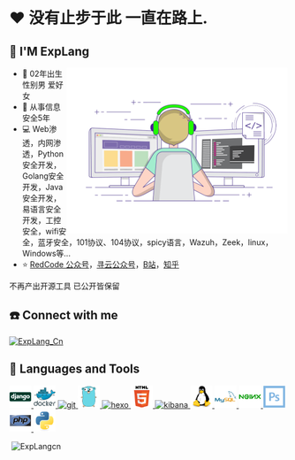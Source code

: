 # ❤️ 没有止步于此 一直在路上.

## 🦢 I'M ExpLang

<img align="right" alt="GIF" src="https://raw.githubusercontent.com/devSouvik/devSouvik/master/gif3.gif" width="400"/>

* 👴 02年出生 性别男 爱好女
* 📖 从事信息安全5年
* 💻 Web渗透，内网渗透，Python安全开发，Golang安全开发，Java安全开发，易语言安全开发，工控安全，wifi安全，蓝牙安全，101协议、104协议，spicy语言，Wazuh，Zeek，linux，Windows等...
* ⭐ [RedCode 公众号](http://mp.weixin.qq.com/profile?src=3&timestamp=1642735141&ver=1&signature=ddk4V-MtkklOYprrut2sH8LrAzl*mcpLDGUvw9iLlpfC9dm5Y*c6y4ZEfd2uhfUkIrJtEqKr53BUYxZm02DUVA==)，[寻云公众号](https://mp.weixin.qq.com/profile?src=3&timestamp=1642735114&ver=1&signature=XH47vvrgf2BpNUWQZt-*uWNsRT5qlUwQdN4BAjBNqAdzJHfD1XjBedUqH2-6qzrtTz6pi61sKEmBwBoa2KmEKA==)，[B站](https://space.bilibili.com/392628031)，[知乎](https://www.zhihu.com/people/ren-fa-48)

不再产出开源工具 已公开皆保留

## ☎️ Connect with me

<p align="left"> <a href="https://twitter.com/ExpLang_Cn" target="blank"><img src="https://img.shields.io/twitter/follow/ExpLang_Cn?logo=twitter&style=for-the-badge" alt="ExpLang_Cn" /></a></p>

## 🔧 Languages and Tools

<p align="left"> <a href="https://www.djangoproject.com/" target="_blank" rel="noreferrer"> <img src="https://raw.githubusercontent.com/devicons/devicon/master/icons/django/django-original.svg" alt="django" width="40" height="40"/> </a> <a href="https://www.docker.com/" target="_blank" rel="noreferrer"> <img src="https://raw.githubusercontent.com/devicons/devicon/master/icons/docker/docker-original-wordmark.svg" alt="docker" width="40" height="40"/> </a> <a href="https://git-scm.com/" target="_blank" rel="noreferrer"> <img src="https://www.vectorlogo.zone/logos/git-scm/git-scm-icon.svg" alt="git" width="40" height="40"/> </a> <a href="https://golang.org" target="_blank" rel="noreferrer"> <img src="https://raw.githubusercontent.com/devicons/devicon/master/icons/go/go-original.svg" alt="go" width="40" height="40"/> </a> <a href="hexo.io/" target="_blank" rel="noreferrer"> <img src="https://www.vectorlogo.zone/logos/hexoio/hexoio-icon.svg" alt="hexo" width="40" height="40"/> </a> <a href="https://www.w3.org/html/" target="_blank" rel="noreferrer"> <img src="https://raw.githubusercontent.com/devicons/devicon/master/icons/html5/html5-original-wordmark.svg" alt="html5" width="40" height="40"/> </a> <a href="https://www.elastic.co/kibana" target="_blank" rel="noreferrer"> <img src="https://www.vectorlogo.zone/logos/elasticco_kibana/elasticco_kibana-icon.svg" alt="kibana" width="40" height="40"/> </a> <a href="https://www.linux.org/" target="_blank" rel="noreferrer"> <img src="https://raw.githubusercontent.com/devicons/devicon/master/icons/linux/linux-original.svg" alt="linux" width="40" height="40"/> </a> <a href="https://www.mysql.com/" target="_blank" rel="noreferrer"> <img src="https://raw.githubusercontent.com/devicons/devicon/master/icons/mysql/mysql-original-wordmark.svg" alt="mysql" width="40" height="40"/> </a> <a href="https://www.nginx.com" target="_blank" rel="noreferrer"> <img src="https://raw.githubusercontent.com/devicons/devicon/master/icons/nginx/nginx-original.svg" alt="nginx" width="40" height="40"/> </a> <a href="https://www.photoshop.com/en" target="_blank" rel="noreferrer"> <img src="https://raw.githubusercontent.com/devicons/devicon/master/icons/photoshop/photoshop-line.svg" alt="photoshop" width="40" height="40"/> </a> <a href="https://www.php.net" target="_blank" rel="noreferrer"> <img src="https://raw.githubusercontent.com/devicons/devicon/master/icons/php/php-original.svg" alt="php" width="40" height="40"/> </a> <a href="https://www.python.org" target="_blank" rel="noreferrer"> <img src="https://raw.githubusercontent.com/devicons/devicon/master/icons/python/python-original.svg" alt="python" width="40" height="40"/> </a> </p>

<p>&nbsp;<img align="center" src="https://github-readme-stats.vercel.app/api?username=ExpLangcn&show_icons=true&locale=en" alt="ExpLangcn" /></p>
